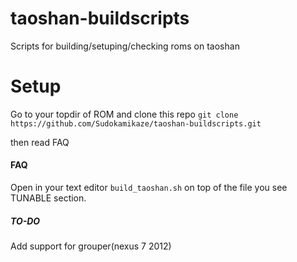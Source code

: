 # taoshan-buildscripts
Scripts for building/setuping/checking roms on taoshan

# Setup
Go to your topdir of ROM and clone this repo
`git clone https://github.com/Sudokamikaze/taoshan-buildscripts.git`

then read FAQ

#### FAQ

Open in your text editor `build_taoshan.sh` on top of the file you see TUNABLE section.



##### TO-DO

Add support for grouper(nexus 7 2012)
